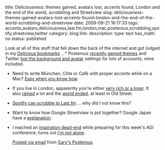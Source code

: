 title: Deliciousness: themes gained, avatars lost, accents found, London and the end of the world, scrobbling and Streetview 
slug: deliciousness-themes-gained-avatars-lost-accents-found-london-and-the-end-of-the-world-scrobbling-and-streetview
date: 2009-09-21 16:17:33
tags: accents,avatars,deliciousness,last.fm,london,mac,posterous,scrobbling,spotify,streetview,twitter
category: blog
link: 
description: 
type: text
has_math: no
status: published

Look at all of this stuff that fell down the back of the internet and got lodged in my [Delicious bookmarks](https://www.delicious.com/vicchi "https://www.delicious.com/vicchi") ...* Posterous [recently gained themes](https://bit.ly/qZUXn "https://bit.ly/qZUXn") and Twitter [lost the background and avatar](https://bit.ly/PuVaS "https://bit.ly/PuVaS") settings for lots of accounts, mine included.
* Need to write München, Côte or Café with proper accents while on a Mac? [Easy when you know how](https://bit.ly/xPa84 "https://bit.ly/xPa84").
* If you live in London, apparently you're either [very rich or a loser](https://bit.ly/FknBX "https://bit.ly/FknBX"). It also [rained](https://bit.ly/1w5hIq "https://bit.ly/1w5hIq") a lot and the [world ended](https://bit.ly/3nOrhD "https://bit.ly/3nOrhD"), at least in Old Street.
* [Spotify can scrobble to Last.fm](https://bit.ly/xaVOh "https://bit.ly/xaVOh") ... why did I not know this?
* Want to know how Google Streetview is put together? Google Japan have a [explanation](https://bit.ly/TF2t2 "https://bit.ly/TF2t2").
* I reached an [inspiration dead-end](https://bit.ly/Z7Hx6 "https://bit.ly/Z7Hx6") while preparing for this week's AGI conference; turns out [I'm not alone](https://bit.ly/Euvsi "https://bit.ly/Euvsi").

  [Posted via email](https://posterous.com "https://posterous.com") from [Gary's Posterous](https://vicchi.posterous.com/deliciousness-themes-gained-avatars-lost-acce "https://vicchi.posterous.com/deliciousness-themes-gained-avatars-lost-acce") 

 

